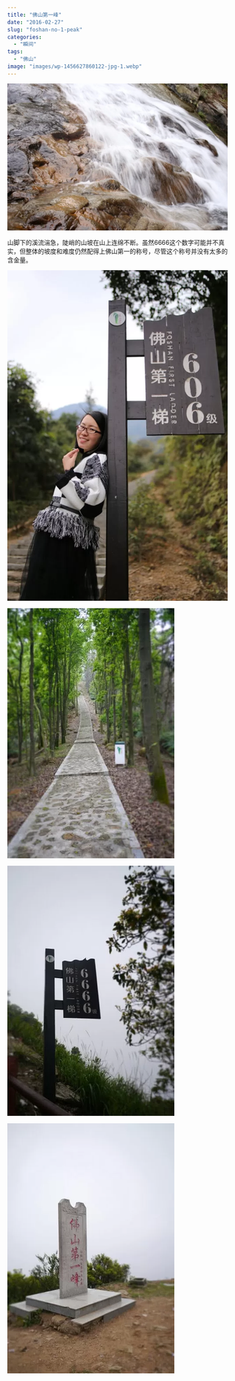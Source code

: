 ```yaml
---
title: "佛山第一峰"
date: "2016-02-27"
slug: "foshan-no-1-peak"
categories: 
  - "瞬间"
tags: 
  - "佛山"
image: "images/wp-1456627860122-jpg-1.webp"
---
```



![](images/wp-1456627412866-1024x683.webp "wp-1456627412866")

山脚下的溪流湍急，陡峭的山坡在山上连绵不断。虽然6666这个数字可能并不真实，但整体的坡度和难度仍然配得上佛山第一的称号，尽管这个称号并没有太多的含金量。


![](images/wp-1456627421990-jpg.webp "wp-1456627421990")

![](images/wp-1456627834290-jpg.webp "wp-1456627834290")

![](images/wp-1456627825208-jpg.webp "wp-1456627825208")

![](images/wp-1456627860122-jpg.webp "wp-1456627860122")